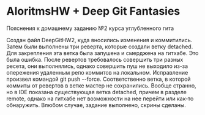 # AloritmsHW + Deep Git Fantasies

Пояснения к домашнему заданию №2 курса углубленного гита

Создан файл DeepGitHW2, куда вносились изменения и коммитились. Затем были выполнены три реверта, которые создали ветку detached. 
Для закрепления эта ветка была запушена и смерджена на гитхабе. Это была ошибка. После ревертов требовалось совершить три разных ресета,
они выполнялись, однако совершить пуш не выходило из-за опережения удаленным репо коммитов на локальном. Исправление произвел командой git push --force.
Соответственно ветка, в которой коммиты от ревертов в ветке мастер не сохранились. Вообще странно, но в IDE показана существующая ветка detached,
причем в разделе remote, однако на гитхабе нет возможности на нее перейти или как-то обнаружить. Влюбом случае, задание выполнено, скрины сделаны.
